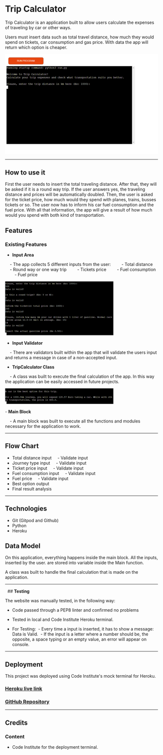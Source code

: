 # __Trip Calculator__

Trip Calculator is an application built to allow users calculate the expenses of traveling by car or other ways.

Users must insert data such as total travel distance, how much they would spend on tickets, car consumption and gas price. With data the app will return which option is cheaper.

![Desktop View](images/main.png)

----

## __How to use it__

First the user needs to insert the total traveling distance. After that, they will be asked if it is a round way trip. If the user answers yes, the traveling distance and prices will be automatically doubled. Then, the user is asked for the ticket price, how much would they spend with planes, trains, busses tickets or so. The user now has to inform his car fuel consumption and the fuel price. With all that information, the app will give a result of how much would you spend with both kind of transportation.

## __Features__

### __Existing Features__

- __Input Area__

    - The app collects 5 different inputs from the user:
        - Total distance
        - Round way or one way trip
        - Tickets price
        - Fuel consumption
        - Fuel price 

![Input Area](images/input.png)

- __Input Validator__

    - There are validators built within the app that will validate the users input and returns a message in case of a non-accepted input. 
    

- __TripCalculator Class__

    - A class was built to execute the final calculation of the app. In this way the application can be easily accessed in future projects. 

![Final Result](images/result.png)

- __Main Block__

    - A main block was built to execute all the functions and modules necessary for the application to work.

----

## __Flow Chart__

- Total distance input
    - Validate input
- Journey type input
    - Validate input
- Ticket price input
    - Validate input
- Fuel consumption input
    - Validate input
- Fuel price
    - Validate input
- Best option output
- Final result analysis

----

## __Technologies__
- Git (Gitpod and Github)
- Python
- Heroku

## __Data Model__

On this application, everything happens inside the main block. All the inputs, inserted by the user. are stored into variable inside the Main function.

A class was built to handle the final calculation that is made on the application.

----

  ## __Testing__

The website was manually tested, in the following way:
- Code passed through a PEP8 linter and confirmed no problems
- Tested in local and Code Institute Heroku terminal.

- For Testing:
 - Every time a input is inserted, it has to show a message: Data is Valid.
 - If the input is a letter where a number should be, the opposite, a space typing or an empty value, an error will appear on console.
----

## __Deployment__

This project was deployed using Code Institute's mock terminal for Heroku.

### [Heroku live link](https://journey-calculator.herokuapp.com/)

### [GitHub Repository](https://github.com/Vepp1/trip-calculator)
----

## __Credits__

### __Content__ 

- Code Institute for the deployment terminal.
